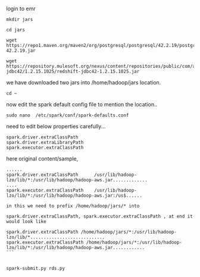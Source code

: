 
login to emr 

```
mkdir jars

cd jars

wget https://repo1.maven.org/maven2/org/postgresql/postgresql/42.2.19/postgresql-42.2.19.jar

wget https://repository.mulesoft.org/nexus/content/repositories/public/com/amazon/redshift/redshift-jdbc42/1.2.15.1025/redshift-jdbc42-1.2.15.1025.jar

```

we have downloaded two jars into /home/hadoop/jars location.

```
cd ~ 
```

now edit the spark default config file to mention the location..

```
sudo nano  /etc/spark/conf/spark-defaults.conf
```

need to edit below properties carefully...

```
spark.driver.extraClassPath
spark.driver.extraLibraryPath
spark.executor.extraClassPath
```

here original content/sample, 

```
......
spark.driver.extraClassPath      /usr/lib/hadoop-lzo/lib/*:/usr/lib/hadoop/hadoop-aws.jar.............
....
spark.executor.extraClassPath    /usr/lib/hadoop-lzo/lib/*:/usr/lib/hadoop/hadoop-aws.jar:/us$......
```

```
in this we need to prefix /home/hadoop/jars/* into

spark.driver.extraClassPath, spark.executor.extraClassPath , at end it would look like
```

````
spark.driver.extraClassPath /home/hadoop/jars/*:/usr/lib/hadoop-lzo/lib/*............................
spark.executor.extraClassPath /home/hadoop/jars/*:/usr/lib/hadoop-lzo/lib/*:/usr/lib/hadoop/hadoop-aws.jar............
```


spark-submit.py rds.py


